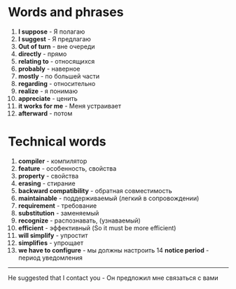 # Words and phrases
1. **I suppose** - Я полагаю
2. **I suggest** - Я предлагаю
3. **Out of turn** - вне очереди
4. **directly** - прямо
5. **relating to** - относящихся
6. **probably** - наверное
7. **mostly** - по большей части
8. **regarding** - относительно
9. **realize** - я понимаю
10. **appreciate** - ценить
11. **it works for me** - Меня устраивает
12. **afterward** - потом  

# Technical words
1. **compiler** - компилятор
2. **feature** - особенность, свойства
3. **property** - свойства
4. **erasing** - стирание
5. **backward compatibility** - обратная совместимость
6. **maintainable** - поддерживаемый (легкий в сопровождении)
7. **requirement** - требование
8. **substitution** - заменяемый
9. **recognize** - распознавать, (узнаваемый)
10. **efficient** - эффективный (So it must be more efficient)
11. **will simplify** - упростит
12. **simplifies** - упрощает
13. **we have to configure** - мы должны настроить
14 **notice period** - период уведомления
______________________________________________

He suggested that I contact you - Он предложил мне связаться с вами